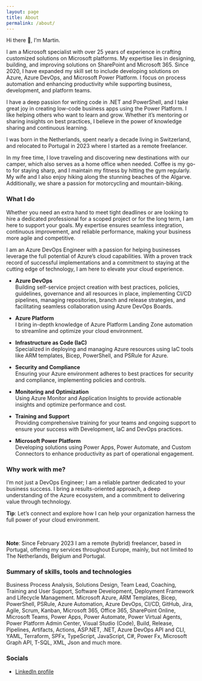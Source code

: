 ```yaml
---
layout: page
title: About
permalink: /about/
---
```


<!-- <img alt="Profile picture" style="border-radius: 3px; border-color: gray; border-style: solid; border-width: 2px" src="https://msc365.eu/assets/img/msc365-profile.jpg" width="180px"> -->

Hi there 👋, I’m Martin.  

I am a Microsoft specialist with over 25 years of experience in crafting customized solutions on Microsoft platforms. My expertise lies in designing, building, and improving solutions on SharePoint and Microsoft 365. Since 2020, I have expanded my skill set to include developing solutions on Azure, Azure DevOps, and Microsoft Power Platform. I focus on process automation and enhancing productivity while supporting business, development, and platform teams.

I have a deep passion for writing code in .NET and PowerShell, and I take great joy in creating low-code business apps using the Power Platform. I like helping others who want to learn and grow. Whether it’s mentoring or sharing insights on best practices, I believe in the power of knowledge sharing and continuous learning.

I was born in the Netherlands, spent nearly a decade living in Switzerland, and relocated to Portugal in 2023 where I started as a remote freelancer.

In my free time, I love traveling and discovering new destinations with our camper, which also serves as a home office when needed. Coffee is my go-to for staying sharp, and I maintain my fitness by hitting the gym regularly. My wife and I also enjoy hiking along the stunning beaches of the Algarve. Additionally, we share a passion for motorcycling and mountain-biking.

### What I do

Whether you need an extra hand to meet tight deadlines or are looking to hire a dedicated professional for a scoped project or for the long term, I am here to support your goals. My expertise ensures seamless integration, continuous improvement, and reliable performance, making your business more agile and competitive.

I am an Azure DevOps Engineer with a passion for helping businesses leverage the full potential of Azure’s cloud capabilities. With a proven track record of successful implementations and a commitment to staying at the cutting edge of technology, I am here to elevate your cloud experience.

- **Azure DevOps**  
  Building self-service project creation with best practices, policies, guidelines, governance and all resources in place, implementing CI/CD pipelines, managing repositories, branch and release strategies, and facilitating seamless collaboration using Azure DevOps Boards.

- **Azure Platform**  
  I bring in-depth knowledge of Azure Platform Landing Zone automation to streamline and optimize your cloud environment.

- **Infrastructure as Code (IaC)**  
  Specialized in deploying and managing Azure resources using IaC tools like ARM templates, Bicep, PowerShell, and PSRule for Azure.

- **Security and Compliance**  
  Ensuring your Azure environment adheres to best practices for security and compliance, implementing policies and controls.

- **Monitoring and Optimization**  
  Using Azure Monitor and Application Insights to provide actionable insights and optimize performance and cost.

<!-- 
- **Automation and Orchestration**  
  Automating repetitive tasks and orchestrating complex workflows using Azure Automation, Logic Apps, and Azure Functions.
-->

<!--
 - **Custom Development**  
  Building and deploying custom applications and services on Azure, leveraging Azure App Services, Azure Functions, and API Management.
-->

- **Training and Support**  
  Providing comprehensive training for your teams and ongoing support to ensure your success with Development, IaC and DevOps practices.

- **Microsoft Power Platform**  
  Developing solutions using Power Apps, Power Automate, and Custom Connectors to enhance productivity as part of operational engagement.

### Why work with me?

I’m not just a DevOps Engineer; I am a reliable partner dedicated to your business success. I bring a results-oriented approach, a deep understanding of the Azure ecosystem, and a commitment to delivering value through technology.

<div class="tip">
    <p><strong>Tip</strong>: Let’s connect and explore how I can help your organization harness the full power of your cloud environment.</p>
</div>

<br>

<div class="important">
    <p><strong>Note</strong>: Since February 2023 I am a remote (hybrid) freelancer, based in Portugal, offering my services throughout Europe, mainly, but not limited to The Netherlands, Belgium and Portugal.</p>
</div>

<!--
### Most recent certifications

<img alt="power platform consultant" src="https://msc365.eu/assets/img/microsoft-power-platform-consultant.png" width="96"> <img alt="power platform developer" src="https://msc365.eu/assets/img/microsoft-power-platform-developer.png" width="96"> <img alt="microsoft365 developer" src="https://msc365.eu/assets/img/microsoft365-developer.png" width="96">  

<img alt="security compliance identity" src="https://msc365.eu/assets/img/microsoft-security-compliance-and-identity.png" width="96">

Expired certifications
<img src="https://msc365.eu/assets/img/microsoft365-teams-administrator.png" width="96">

<small>Verify on [Credly](https://credly.com/users/mccmswinkels)</small>  
-->

### Summary of skills, tools and technologies

Business Process Analysis, Solutions Design, Team Lead, Coaching, Training and User Support, Software Development, Deployment Framework and Lifecycle Management. Microsoft Azure, ARM Templates, Bicep, PowerShell, PSRule, Azure Automation, Azure DevOps, CI/CD, GitHub, Jira, Agile, Scrum, Kanban, Microsoft 365, Office 365, SharePoint Online, Microsoft Teams, Power Apps, Power Automate, Power Virtual Agents, Power Platform Admin Center, Visual Studio (Code), Build, Release, Pipelines, Artifacts, Actions, ASP.NET, .NET, Azure DevOps API and CLI, YAML, Terraform, SPFx, TypeScript, JavaScript, C#, Power Fx, Microsoft Graph API, T-SQL, XML, Json and much more.

<!--
For more instructions head over to the [Jekyll Now repository](https://github.com/barryclark/jekyll-now) on GitHub.
-->


### Socials

- <a href="https://www.linkedin.com/in/mccmswinkels" target="_blanc">LinkedIn profile</a>
